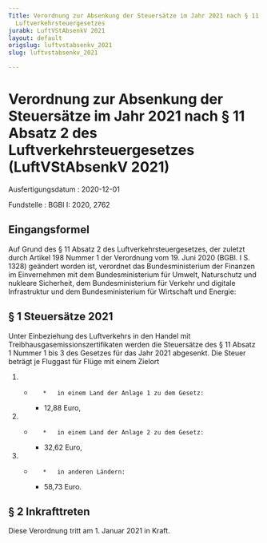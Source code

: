 ```yaml
---
Title: Verordnung zur Absenkung der Steuersätze im Jahr 2021 nach § 11 Absatz 2 des
  Luftverkehrsteuergesetzes
jurabk: LuftVStAbsenkV 2021
layout: default
origslug: luftvstabsenkv_2021
slug: luftvstabsenkv_2021

---
```


# Verordnung zur Absenkung der Steuersätze im Jahr 2021 nach § 11 Absatz 2 des Luftverkehrsteuergesetzes (LuftVStAbsenkV 2021)

Ausfertigungsdatum
:   2020-12-01

Fundstelle
:   BGBl I: 2020, 2762


## Eingangsformel

Auf Grund des § 11 Absatz 2 des Luftverkehrsteuergesetzes, der zuletzt
durch Artikel 198 Nummer 1 der Verordnung vom 19. Juni 2020 (BGBl. I
S. 1328) geändert worden ist, verordnet das Bundesministerium der
Finanzen im Einvernehmen mit dem Bundesministerium für Umwelt,
Naturschutz und nukleare Sicherheit, dem Bundesministerium für Verkehr
und digitale Infrastruktur und dem Bundesministerium für Wirtschaft
und Energie:


## § 1 Steuersätze 2021

Unter Einbeziehung des Luftverkehrs in den Handel mit
Treibhausgasemissionszertifikaten werden die Steuersätze des § 11
Absatz 1 Nummer 1 bis 3 des Gesetzes für das Jahr 2021 abgesenkt. Die
Steuer beträgt je Fluggast für Flüge mit einem Zielort

1.
    *        *   in einem Land der Anlage 1 zu dem Gesetz:

        *   12,88 Euro,





2.
    *        *   in einem Land der Anlage 2 zu dem Gesetz:

        *   32,62 Euro,





3.
    *        *   in anderen Ländern:

        *   58,73 Euro.








## § 2 Inkrafttreten

Diese Verordnung tritt am 1. Januar 2021 in Kraft.

